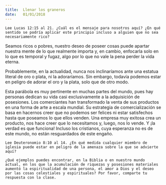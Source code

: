 ```yaml
---
title:  Llenar los graneros
date:   01/01/2018
---
```


`Lee Lucas 12:15 al 21. ¿Cuál es el mensaje para nosotros aquí? ¿En qué sentido se podría aplicar este principio incluso a alguien que no sea necesariamente rico?`

Seamos ricos o pobres, nuestro deseo de poseer cosas puede apartar nuestra mente de lo que realmente importa y, en cambio, enfocarla solo en lo que es temporal y fugaz, algo por lo que no vale la pena perder la vida eterna. 

Probablemente, en la actualidad, nunca nos inclinaríamos ante una estatua literal de oro o plata, ni la adoraríamos. Sin embargo, todavía podemos estar en peligro de adorar el oro y la plata, solo que de otro modo. 

Esta parábola es muy pertinente en muchas partes del mundo, pues hay personas dedican su vida casi exclusivamente a la adquisición de posesiones. Los comerciantes han transformado la venta de sus productos en una forma de arte a escala mundial. Su estrategia de comercialización se basa en hacernos creer que no podemos ser felices ni estar satisfechos hasta que poseamos lo que ellos venden. Una empresa muy exitosa crea un producto, nos hace creer que lo necesitamos y, luego, nos lo vende. Y ¡la verdad es que funciona! Incluso los cristianos, cuya esperanza no es de este mundo, no están resguardados de este engaño. 

`Lee Deuteronomio 8:10 al 14. ¿En qué medida cualquier miembro de iglesia puede estar en peligro de la amenaza sobre la que se advierte aquí?`

`¿Qué ejemplos puedes encontrar, en la Biblia o en nuestro mundo actual, en los que la acumulación de riquezas y posesiones materiales aumentó la espiritualidad de una persona, el amor a Dios y el deseo por las cosas celestiales y espirituales? Por favor, comparte tu respuesta con la clase.`